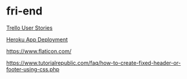 # fri-end

[Trello User Stories](https://trello.com/b/gTRBZMog/frend)

[Heroku App Deployment](https://fri-end.herokuapp.com/)

https://www.flaticon.com/

https://www.tutorialrepublic.com/faq/how-to-create-fixed-header-or-footer-using-css.php


